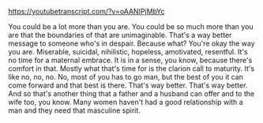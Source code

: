 https://youtubetranscript.com/?v=oAANIPjMbYc

 You could be a lot more than you are. You could be so much more than you are that the boundaries of that are unimaginable. That's a way better message to someone who's in despair. Because what? You're okay the way you are. Miserable, suicidal, nihilistic, hopeless, amotivated, resentful. It's no time for a maternal embrace. It is in a sense, you know, because there's comfort in that. Mostly what that's time for is the clarion call to maturity. It's like no, no, no. No, most of you has to go man, but the best of you it can come forward and that best is there. That's way better. That's way better. And so that's another thing that a father and a husband can offer and to the wife too, you know. Many women haven't had a good relationship with a man and they need that masculine spirit.